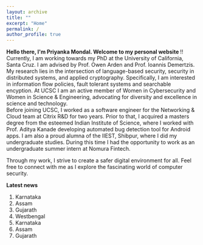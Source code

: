```yaml
---
layout: archive
title: ""
excerpt: "Home"
permalink: /
author_profile: true
---
```


<b> Hello there, I'm Priyanka Mondal. Welcome to my personal website </b> !!  <br> 
Currently, I am working towards my PhD at the University of California, Santa Cruz. 
I am advised by Prof. Owen Arden and Prof. Ioannis Demertzis. 
My research lies in the intersection of language-based security, security in distributed systems, 
and applied cryptography. Specifically, I am interested in information flow policies, 
fault tolerant systems and searchable encyption. At UCSC I am an active member of Women in Cybersecurity 
and Women in Science & Engineering, advocating for diversity and excellence in science and technology.<br>
Before joining UCSC, I worked as a software engineer for the Networking & Cloud team
at Citrix R&D for two years. Prior to that, I acquired a masters degree from the esteemed Indian Institute of Science, 
where I worked with Prof. Aditya Kanade developing automated bug detection tool for Android apps. 
I am also a proud alumna of the IIEST, Shibpur, where I did my undergraduate studies. 
During this time I had the opportunity to work as an undergraduate summer intern at Nomura Fintech. <br>

Through my work, I strive to create a safer digital environment for all. 
Feel free to connect with me as I explore the fascinating world of computer security.

**Latest news**
<ol>
<li>Karnataka</li>
<li>Assam</li>
<li>Gujarath</li>
<li>Westbengal</li>
<li>Karnataka</li>
<li>Assam</li>
<li>Gujarath</li>
</ol>
